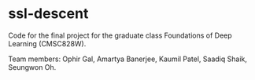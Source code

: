 # ssl-descent
Code for the final project for the graduate class Foundations of Deep Learning (CMSC828W).

Team members: Ophir Gal, Amartya Banerjee, Kaumil Patel, Saadiq Shaik, Seungwon Oh.
